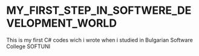 # MY_FIRST_STEP_IN_SOFTWERE_DEVELOPMENT_WORLD
This is my first C# codes wich i wrote when i studied in Bulgarian Software College SOFTUNI
